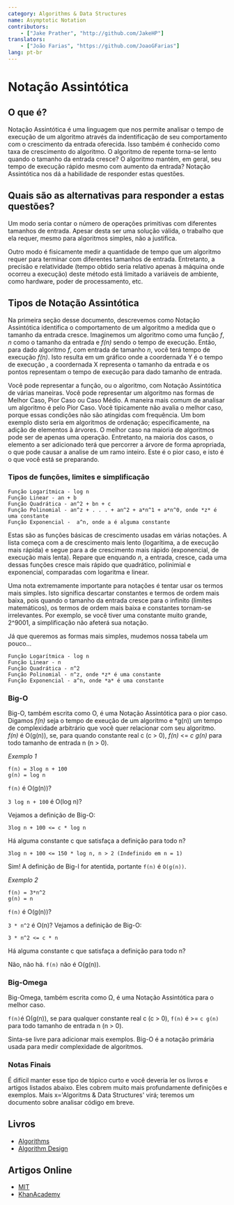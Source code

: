 ```yaml
---
category: Algorithms & Data Structures
name: Asymptotic Notation
contributors:
    - ["Jake Prather", "http://github.com/JakeHP"]
translators:
    - ["João Farias", "https://github.com/JoaoGFarias"]
lang: pt-br
---
```


# Notação Assintótica

## O que é?

Notação Assintótica é uma linguagem que nos permite analisar o tempo de execução
 de um algoritmo através da indentificação de seu comportamento com o
 crescimento da entrada oferecida. Isso também é conhecido como taxa de
 crescimento do algoritmo. O algoritmo de repente torna-se lento quando o
 tamanho da entrada cresce? O algoritmo mantém, em geral, seu tempo de execução
 rápido mesmo com aumento da entrada? Notação Assintótica nos dá a habilidade de
 responder estas questões.

## Quais são as alternativas para responder a estas questões?

Um modo seria contar o número de operações primitivas com diferentes tamanhos de
 entrada. Apesar desta ser uma solução válida, o trabalho que ela requer, mesmo para algoritmos simples, não a justifica.

 Outro modo é fisicamente medir a quantidade de tempo que um algoritmo requer
 para terminar com diferentes tamanhos de entrada. Entretanto, a precisão e
 relatividade (tempo obtido seria relativo apenas à máquina onde ocorreu a
   execução) deste método está limitado a variáveis de ambiente, como hardware,
   poder de processamento, etc.

## Tipos de Notação Assintótica

Na primeira seção desse documento, descrevemos como Notação Assintótica identifica o comportamento de um algoritmo
 a medida que o tamanho da entrada cresce. Imaginemos um algoritmo como uma função
 *f*, *n* como o tamanho da entrada e *f(n)* sendo o tempo de execução. Então,
 para dado algoritmo *f*, com entrada de tamanho *n*, você terá tempo de execução
 *f(n)*. Isto resulta em um gráfico onde a coordernada Y é o tempo de execução
, a coordernada X representa o tamanho da entrada e os pontos representam o tempo
de execução para dado tamanho de entrada.

Você pode representar a função, ou o algoritmo, com Notação Assintótica de várias
maneiras. Você pode representar um algoritmo nas formas de Melhor Caso, Pior Caso
ou Caso Médio.
A maneira mais comum de analisar um algoritmo é pelo Pior Caso. Você tipicamente
não avalia o melhor caso, porque essas condições não são atingidas com frequência.
Um bom exemplo disto seria em algoritmos de ordenação; especificamente, na adição
de elementos à árvores. O melhor caso na maioria de algoritmos pode ser de apenas
uma operação. Entretanto, na maioria dos casos, o elemento a ser adicionado terá
que percorrer a árvore de forma apropriada, o que pode causar a analise de um
ramo inteiro.
Este é o pior caso, e isto é o que você está se preparando.

### Tipos de funções, limites e simplificação

```
Função Logarítmica - log n
Função Linear - an + b
Função Quadrática - an^2 + bn + c
Função Polinomial - an^z + . . . + an^2 + a*n^1 + a*n^0, onde *z* é uma constante
Função Exponencial -  a^n, onde a é alguma constante
```
Estas são as funções básicas de crescimento usadas em várias notações. A lista
 começa com a de crescimento mais lento (logarítima, a de execução mais rápida)
e segue para a de crescimento mais rápido (exponencial, de execução mais lenta).
Repare que enquando *n*, a entrada, cresce, cada uma dessas funções cresce mais
rápido que quadrático, polinimial e exponencial, comparadas com logaritma e linear.

Uma nota extremamente importante para notações é tentar usar os termos mais simples.
Isto significa descartar constantes e termos de ordem mais baixa, pois quando o
tamanho da entrada cresce para o infinito (limites matemáticos), os termos de ordem
mais baixa e constantes tornam-se irrelevantes. Por exemplo, se você tiver uma
constante muito grande, 2^9001, a simplificação não afeterá sua notação.

Já que queremos as formas mais simples, mudemos nossa tabela um pouco...

```
Função Logarítmica - log n
Função Linear - n
Função Quadrática - n^2
Função Polinomial - n^z, onde *z* é uma constante
Função Exponencial - a^n, onde *a* é uma constante
```

### Big-O

Big-O, também escrita como O, é uma Notação Assintótica para o pior caso. Digamos
*f(n)* seja o tempo de exeução de um algoritmo e *g(n)) um tempo de complexidade
arbitrário que você quer relacionar com seu algoritmo. *f(n)* é O(g(n)), se, para
quando constante real c (c > 0), *f(n)* <= *c g(n)* para todo tamanho de entrada
n (n > 0).


*Exemplo 1*

```
f(n) = 3log n + 100
g(n) = log n
```

`f(n)` é O(g(n))?

`3 log n + 100` é  O(log n)?

Vejamos a definição de Big-O:

```
3log n + 100 <= c * log n
```

Há alguma constante c que satisfaça a definição para todo n?

```
3log n + 100 <= 150 * log n, n > 2 (Indefinido em n = 1)
```

Sim! A definição de Big-I for atentida, portante `f(n)` é `O(g(n))`.

*Exemplo 2*

```
f(n) = 3*n^2
g(n) = n
```

`f(n)` é O(g(n))?

`3 * n^2` é O(n)?
Vejamos a definição de Big-O:

```
3 * n^2 <= c * n
```

Há alguma constante c que satisfaça a definição para todo n?

Não, não há. `f(n)` não é O(g(n)).

### Big-Omega
Big-Omega, também escrita como Ω, é uma Notação Assintótica para o melhor caso.

`f(n)`é Ω(g(n)), se para qualquer constante real c (c > 0), `f(n)` é >= `c g(n)` para todo tamanho de entrada n (n > 0).

Sinta-se livre para adicionar mais exemplos. Big-O é a notação primária usada para medir complexidade de algoritmos.

### Notas Finais
É difícil manter esse tipo de tópico curto e você deveria ler os livros e artigos listados abaixo. Eles cobrem muito mais profundamente definições e exemplos. Mais x='Algoritms & Data Structures' virá; teremos um documento sobre analisar código em breve.

## Livros

* [Algorithms](http://www.amazon.com/Algorithms-4th-Robert-Sedgewick/dp/032157351X)
* [Algorithm Design](http://www.amazon.com/Algorithm-Design-Foundations-Analysis-Internet/dp/0471383651)

## Artigos Online

* [MIT](http://web.mit.edu/16.070/www/lecture/big_o.pdf)
* [KhanAcademy](https://www.khanacademy.org/computing/computer-science/algorithms/asymptotic-notation/a/asymptotic-notation)
